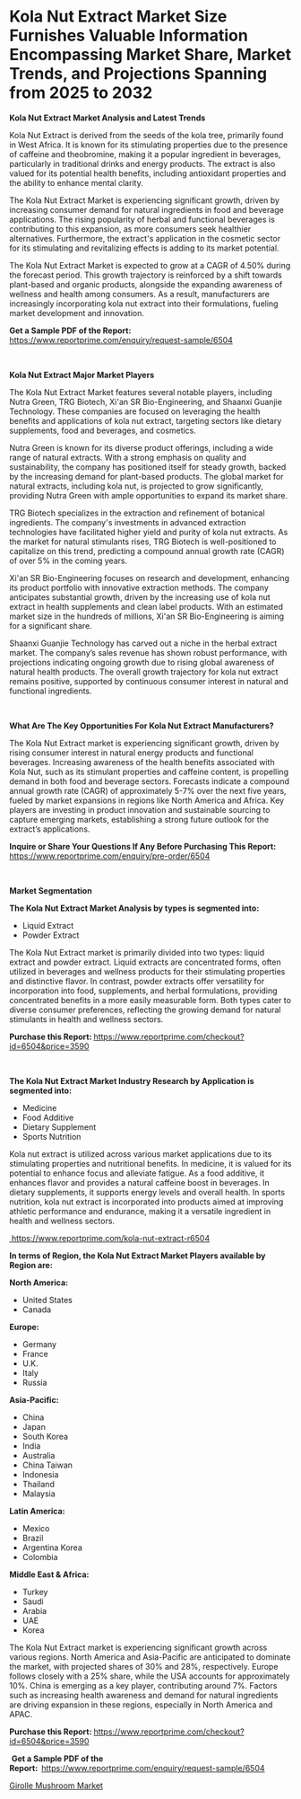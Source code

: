 <p><h1>Kola Nut Extract Market Size Furnishes Valuable Information Encompassing Market Share, Market Trends, and Projections Spanning from 2025 to 2032</h1></p><p><strong>Kola Nut Extract Market Analysis and Latest Trends</strong></p>
<p><p>Kola Nut Extract is derived from the seeds of the kola tree, primarily found in West Africa. It is known for its stimulating properties due to the presence of caffeine and theobromine, making it a popular ingredient in beverages, particularly in traditional drinks and energy products. The extract is also valued for its potential health benefits, including antioxidant properties and the ability to enhance mental clarity.</p><p>The Kola Nut Extract Market is experiencing significant growth, driven by increasing consumer demand for natural ingredients in food and beverage applications. The rising popularity of herbal and functional beverages is contributing to this expansion, as more consumers seek healthier alternatives. Furthermore, the extract's application in the cosmetic sector for its stimulating and revitalizing effects is adding to its market potential.</p><p>The Kola Nut Extract Market is expected to grow at a CAGR of 4.50% during the forecast period. This growth trajectory is reinforced by a shift towards plant-based and organic products, alongside the expanding awareness of wellness and health among consumers. As a result, manufacturers are increasingly incorporating kola nut extract into their formulations, fueling market development and innovation.</p></p>
<p><strong>Get a Sample PDF of the Report:&nbsp;</strong> <a href="https://www.reportprime.com/enquiry/request-sample/6504?utm_campaign=3368&utm_medium=2&utm_source=Github&utm_content=ia&utm_term=19032025&utm_id=kola-nut-extract">https://www.reportprime.com/enquiry/request-sample/6504</a></p>
<p>&nbsp;</p>
<p><strong>Kola Nut Extract Major Market Players</strong></p>
<p><p>The Kola Nut Extract Market features several notable players, including Nutra Green, TRG Biotech, Xi'an SR Bio-Engineering, and Shaanxi Guanjie Technology. These companies are focused on leveraging the health benefits and applications of kola nut extract, targeting sectors like dietary supplements, food and beverages, and cosmetics.</p><p>Nutra Green is known for its diverse product offerings, including a wide range of natural extracts. With a strong emphasis on quality and sustainability, the company has positioned itself for steady growth, backed by the increasing demand for plant-based products. The global market for natural extracts, including kola nut, is projected to grow significantly, providing Nutra Green with ample opportunities to expand its market share.</p><p>TRG Biotech specializes in the extraction and refinement of botanical ingredients. The company's investments in advanced extraction technologies have facilitated higher yield and purity of kola nut extracts. As the market for natural stimulants rises, TRG Biotech is well-positioned to capitalize on this trend, predicting a compound annual growth rate (CAGR) of over 5% in the coming years.</p><p>Xi'an SR Bio-Engineering focuses on research and development, enhancing its product portfolio with innovative extraction methods. The company anticipates substantial growth, driven by the increasing use of kola nut extract in health supplements and clean label products. With an estimated market size in the hundreds of millions, Xi'an SR Bio-Engineering is aiming for a significant share.</p><p>Shaanxi Guanjie Technology has carved out a niche in the herbal extract market. The company’s sales revenue has shown robust performance, with projections indicating ongoing growth due to rising global awareness of natural health products. The overall growth trajectory for kola nut extract remains positive, supported by continuous consumer interest in natural and functional ingredients.</p></p>
<p>&nbsp;</p>
<p><strong>What Are The Key Opportunities For Kola Nut Extract Manufacturers?</strong></p>
<p><p>The Kola Nut Extract market is experiencing significant growth, driven by rising consumer interest in natural energy products and functional beverages. Increasing awareness of the health benefits associated with Kola Nut, such as its stimulant properties and caffeine content, is propelling demand in both food and beverage sectors. Forecasts indicate a compound annual growth rate (CAGR) of approximately 5-7% over the next five years, fueled by market expansions in regions like North America and Africa. Key players are investing in product innovation and sustainable sourcing to capture emerging markets, establishing a strong future outlook for the extract’s applications.</p></p>
<p><strong>Inquire or Share Your Questions If Any Before Purchasing This Report:</strong> <a href="https://www.reportprime.com/enquiry/pre-order/6504?utm_campaign=3368&utm_medium=2&utm_source=Github&utm_content=ia&utm_term=19032025&utm_id=kola-nut-extract">https://www.reportprime.com/enquiry/pre-order/6504</a></p>
<p>&nbsp;</p>
<p><strong>Market Segmentation</strong></p>
<p><strong>The Kola Nut Extract Market Analysis by types is segmented into:</strong></p>
<p><ul><li>Liquid Extract</li><li>Powder Extract</li></ul></p>
<p><p>The Kola Nut Extract market is primarily divided into two types: liquid extract and powder extract. Liquid extracts are concentrated forms, often utilized in beverages and wellness products for their stimulating properties and distinctive flavor. In contrast, powder extracts offer versatility for incorporation into food, supplements, and herbal formulations, providing concentrated benefits in a more easily measurable form. Both types cater to diverse consumer preferences, reflecting the growing demand for natural stimulants in health and wellness sectors.</p></p>
<p><strong>Purchase this Report:&nbsp;</strong><a href="https://www.reportprime.com/checkout?id=6504&price=3590&utm_campaign=3368&utm_medium=2&utm_source=Github&utm_content=ia&utm_term=19032025&utm_id=kola-nut-extract">https://www.reportprime.com/checkout?id=6504&price=3590</a></p>
<p>&nbsp;</p>
<p><strong>The Kola Nut Extract Market Industry Research by Application is segmented into:</strong></p>
<p><ul><li>Medicine</li><li>Food Additive</li><li>Dietary Supplement</li><li>Sports Nutrition</li></ul></p>
<p><p>Kola nut extract is utilized across various market applications due to its stimulating properties and nutritional benefits. In medicine, it is valued for its potential to enhance focus and alleviate fatigue. As a food additive, it enhances flavor and provides a natural caffeine boost in beverages. In dietary supplements, it supports energy levels and overall health. In sports nutrition, kola nut extract is incorporated into products aimed at improving athletic performance and endurance, making it a versatile ingredient in health and wellness sectors.</p></p>
<p><a href="https://www.reportprime.com/kola-nut-extract-r6504?utm_campaign=3368&utm_medium=2&utm_source=Github&utm_content=ia&utm_term=19032025&utm_id=kola-nut-extract">&nbsp;https://www.reportprime.com/kola-nut-extract-r6504</a></p>
<p><strong>In terms of Region, the Kola Nut Extract Market Players available by Region are:</strong></p>
<p>
    <p> <strong> North America: </strong>
        <ul>
            <li>United States</li>
            <li>Canada</li>
        </ul>
        </p> 
    <p> <strong> Europe: </strong>
        <ul>
            <li>Germany</li>
            <li>France</li>
            <li>U.K.</li>
            <li>Italy</li>
            <li>Russia</li>
        </ul>
        </p> 
    <p> <strong> Asia-Pacific: </strong>
        <ul>
            <li>China</li>
            <li>Japan</li>
            <li>South Korea</li>
            <li>India</li>
            <li>Australia</li>
            <li>China Taiwan</li>
            <li>Indonesia</li>
            <li>Thailand</li>
            <li>Malaysia</li>
        </ul>
        </p> 
    <p> <strong> Latin America: </strong>
        <ul>
            <li>Mexico</li>
            <li>Brazil</li>
            <li>Argentina Korea</li>
            <li>Colombia</li>
        </ul>
        </p> 
    <p> <strong> Middle East & Africa: </strong>
        <ul>
            <li>Turkey</li>
            <li>Saudi</li>
            <li>Arabia</li>
            <li>UAE</li>
            <li>Korea</li>
        </ul>
    </p>
    </p>
<p><p>The Kola Nut Extract market is experiencing significant growth across various regions. North America and Asia-Pacific are anticipated to dominate the market, with projected shares of 30% and 28%, respectively. Europe follows closely with a 25% share, while the USA accounts for approximately 10%. China is emerging as a key player, contributing around 7%. Factors such as increasing health awareness and demand for natural ingredients are driving expansion in these regions, especially in North America and APAC.</p></p>
<p><strong>Purchase this Report: </strong><a href="https://www.reportprime.com/checkout?id=6504&price=3590&utm_campaign=3368&utm_medium=2&utm_source=Github&utm_content=ia&utm_term=19032025&utm_id=kola-nut-extract">https://www.reportprime.com/checkout?id=6504&price=3590</a></p>
<p>&nbsp;<strong>Get a Sample PDF of the Report:&nbsp;&nbsp;</strong><a href="https://www.reportprime.com/enquiry/request-sample/6504?utm_campaign=3368&utm_medium=2&utm_source=Github&utm_content=ia&utm_term=19032025&utm_id=kola-nut-extract">https://www.reportprime.com/enquiry/request-sample/6504</a></p>
<p><strong></strong></p>
<p><p><a href="https://github.com/matotwipff14/Market-Research-Report-List-1/blob/main/girolle-mushroom-market.md?utm_campaign=3368&utm_medium=2&utm_source=Github&utm_content=ia&utm_term=19032025&utm_id=kola-nut-extract">Girolle Mushroom Market</a></p></p>